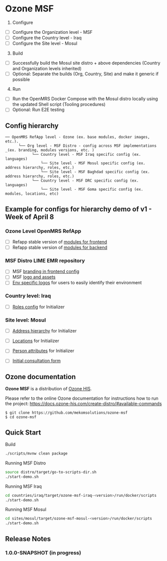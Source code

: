 # Ozone MSF

1. Configure
- [ ] Configure the Organization level - MSF  
- [ ] Configure the Country level - Iraq  
- [ ] Configure the Site level - Mosul  
3. Build
- [ ] Successfully build the Mosul site distro + above dependencies (Country and Organization levels inherited)
- [ ] Optional: Separate the builds (Org, Country, Site) and make it generic if possible
4. Run
- [ ] Run the OpenMRS Docker Compose with the Mosul distro locally using the updated Shell script (Tooling procedures)
- [ ] Optional: Run E2E testing

## Config hierarchy
```
── OpenMRS RefApp level - Ozone (ex. base modules, docker images, etc.). 
      └── Org level - MSF Distro - config across MSF implementations _(ex. branding, modules versions, etc. )  
            └── Country level - MSF Iraq specific config (ex. languages)  
                └── Site level - MSF Mosul specific config (ex. address hierarchy, roles, etc.)  
                └── Site level - MSF Baghdad specific config (ex. address hierarchy, roles, etc.)  
            └── Country level - MSF DRC specific config (ex. languages)   
                └── Site level - MSF Goma specific config (ex. modules, locations, etc)  
```

## Example for configs for hierarchy demo of v1 - Week of April 8
### Ozone Level **OpenMRS RefApp**   
- [ ] Refapp stable version of [modules for frontend](https://github.com/openmrs/openmrs-distro-referenceapplication/blob/main/frontend/spa-assemble-config.json)  
- [ ] Refapp stable version of [modules for backend](https://github.com/openmrs/openmrs-distro-referenceapplication/blob/main/distro/pom.xml)  
### MSF Distro **LIME EMR** repository  
- [ ] MSF [branding in frontend config](https://github.com/MSF-OCG/LIME-EMR-project-demo/blob/main/frontend/custom-config.json)   
- [ ] MSF [logo and assets](https://github.com/MSF-OCG/LIME-EMR-project-demo/tree/main/frontend/assets)
- [ ] [Env specific logos](https://github.com/MSF-OCG/LIME-EMR-project-demo/blob/dev/frontend/qa/assets/logo.png) for users to easily identify their environment 
### Country level: **Iraq**   
- [ ] [Roles config](https://github.com/MSF-OCG/LIME-EMR-project-demo/blob/main/distro/configuration/roles/roles_core-demo.csv) for Initializer  
### Site level: **Mosul**  
- [ ] [Address hierarchy](https://github.com/MSF-OCG/LIME-EMR-project-demo/tree/main/distro/configuration/addresshierarchy) for Initializer  
- [ ] [Locations](https://github.com/MSF-OCG/LIME-EMR-project-demo/blob/main/distro/configuration/locations/locations.csv) for Initializer  
- [ ] [Person attributes](https://github.com/MSF-OCG/LIME-EMR-project-demo/blob/main/distro/configuration/personattributetypes/personattributetypes_core-demo.csv) for Initializer
- [ ] [Initial consultation form](https://github.com/MSF-OCG/LIME-EMR-project-demo/blob/main/distro/configuration/ampathforms/initial_consultation-lime_demo.json)


## Ozone documentation
**Ozone MSF** is a distribution of [Ozone HIS](https://www.ozone-his.com).

Please refer to the online Ozone documentation for instructions how to run the project: https://docs.ozone-his.com/create-distro/#available-commands


```
$ git clone https://github.com/mekomsolutions/ozone-msf
$ cd ozone-msf
```

## Quick Start

Build
```bash
./scripts/mvnw clean package
```

Running MSF Distro
```bash
source distro/target/go-to-scripts-dir.sh
./start-demo.sh
```

Running MSF Iraq
```bash
cd countries/iraq/target/ozone-msf-iraq-<version>/run/docker/scripts
./start-demo.sh
```

Running MSF Mosul
```bash
cd sites/mosul/target/ozone-msf-mosul-<version>/run/docker/scripts
./start-demo.sh
```

## Release Notes

### 1.0.0-SNAPSHOT (in progress)
